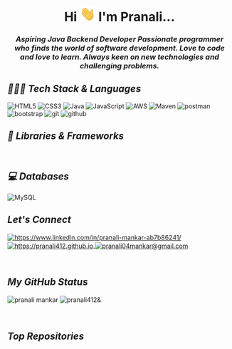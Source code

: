 <!----------------------------------- Heading Section ------------------------------------>
<h1 align="center">
    Hi
    <img src="https://raw.githubusercontent.com/ABSphreak/ABSphreak/master/gifs/Hi.gif" width="35">
    I'm Pranali...
</h1>

<!----------------------------------- About Section ------------------------------------>

<h3 align="center">
   <i> Aspiring Java Backend Developer
    Passionate programmer who finds the world of software development. Love to code and love to learn. Always keen on new technologies and challenging problems.</i>
   
</h3
  
<br>
  
<!----------------------------------- Tech Stack Section ------------------------------------>


### <h2><i>👨🏻‍💻 Tech Stack & Languages</i></h2>
![HTML5](https://img.shields.io/badge/HTML5-E34F26?style=for-the-badge&logo=html5&logoColor=white)
![CSS3](https://img.shields.io/badge/CSS3-1572B6?style=for-the-badge&logo=css3&logoColor=white)
![Java](https://img.shields.io/badge/Java-ED8B00?style=for-the-badge&logo=java&logoColor=white)
![JavaScript](https://img.shields.io/badge/JavaScript-323330?style=for-the-badge&logo=javascript&logoColor=F7DF1E)
 <img src="https://img.shields.io/badge/AWS-%23FF9900.svg?style=for-the-badge&logo=amazon-aws&logoColor=white" alt="AWS" />
    <img src="https://img.shields.io/badge/apache_maven-C71A36?style=for-the-badge&logo=apachemaven&logoColor=white" alt="Maven" />
     <img src="https://img.shields.io/badge/Postman-FF6C37?style=for-the-badge&logo=Postman&logoColor=white" alt="postman" />
<img src="https://img.shields.io/badge/Bootstrap-563D7C?style=for-the-badge&logo=bootstrap&logoColor=white" alt="bootstrap" />
<img src="https://img.shields.io/badge/Git-f44d27?style=for-the-badge&logo=git&logoColor=white" alt="git" />
<img src="https://img.shields.io/badge/GitHub-100000?style=for-the-badge&logo=github&logoColor=white" alt="github" />
    
### <h2><i>🚀 Libraries & Frameworks</i></h2>
<a href="" target="blank"><img src="https://img.shields.io/static/v1?style=for-the-badge&message=Spring&color=852100&label=" alt=""/></a>
<a href="" target="blank"><img src="https://img.shields.io/static/v1?style=for-the-badge&message=SpringBoot&color=00d09c&label=" alt="" /></a>
<a href="" target="blank"><img src="https://img.shields.io/static/v1?style=for-the-badge&message=Hibernate&color=000030&label=" alt=""/></a>
<a href="" target="blank"><img src="https://img.shields.io/static/v1?style=for-the-badge&message=JDBC&color=400030&label=" alt=""/></a>
<a href="" target="blank"><img src="https://img.shields.io/static/v1?style=for-the-badge&message=Servlets&color=700030&label=" alt=""/></a>


### <h2><i>💻 Databases</i></h2>
![MySQL](https://img.shields.io/badge/MySQL-00000F?style=for-the-badge&logo=mysql&logoColor=white)
 
<!----------------------------------- Social Media Links Section ------------------------------------>

<h2><i>Let's Connect</i></h2>
<p align="left">
    <a href="https://www.linkedin.com/in/pranali-mankar-ab7b86241/">
        <img align="center" src="https://img.shields.io/badge/LinkedIn-0077B5?style=for-the-badge&logo=linkedin&logoColor=white" alt="https://www.linkedin.com/in/pranali-mankar-ab7b86241/" />
    </a>
    <a href="https://pranali412.github.io">
        <img align="center" src="https://img.shields.io/badge/Portfolio-18A303?style=for-the-badge&logo=ionic&logoColor=white" alt="https://pranali412.github.io" />
    </a>
    <a title="pranali04mankar@gmail.com" href="">
        <img align="center" src="https://img.shields.io/badge/Gmail-D14836?style=for-the-badge&logo=gmail&logoColor=white" alt="pranali04mankar@gmail.com" />
    </a>
</p>
<br>

 
 
 

<!----------------------------------- Star Section ------------------------------------>

 <h2><i>My GitHub Status</i></h2>

<p>
    <img align="center" src="https://github-readme-stats.vercel.app/api?username=pranali412&show_icons=true&include_all_commits=true&count_private=true&hide=issues,contribs&border_radius=0&locale=en&theme=dark" alt="pranali mankar" height="139" />
    <img align="center" src="https://github-readme-stats.vercel.app/api/top-langs/?username=pranali412&layout=compact&exclude_repo=masai-course/pranali_fw20_1231,PracticeDSA=Shell&border_radius=0&theme=dark" alt="pranali412&" height="139"/>
</p>
<br>
  
 <!--------------------------------------------------------------------------------> 
  


<!----------------------------------- Top Repository Section ------------------------------------>

<h2><i>Top Repositories</i></h2>
    
   
